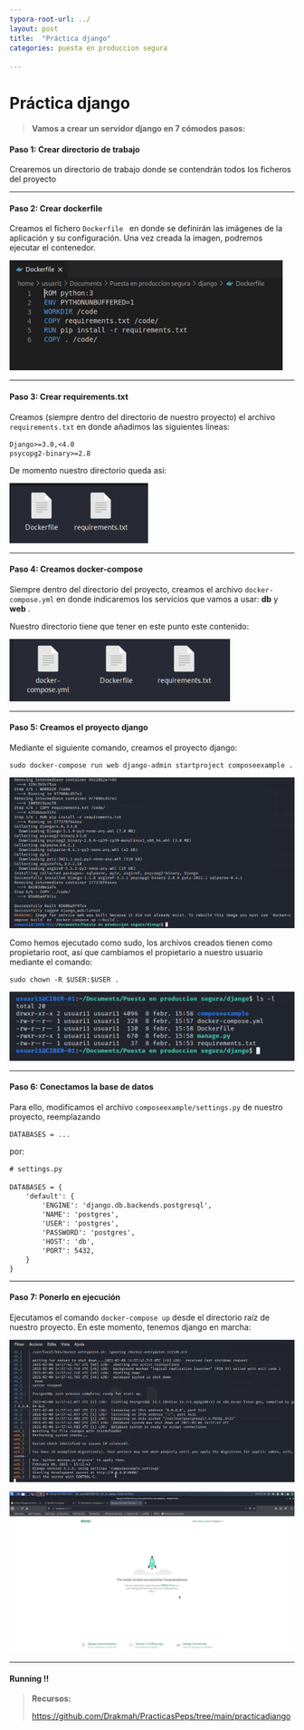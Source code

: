 ```yaml
---
typora-root-url: ../
layout: post
title:  "Práctica django"
categories: puesta en produccion segura

---
```

# Práctica django

> **Vamos a crear un servidor django en 7 cómodos pasos:**

#### Paso 1: Crear directorio de trabajo

Crearemos un directorio de trabajo donde se contendrán todos los ficheros del proyecto

***

#### Paso 2: Crear dockerfile

Creamos el fichero `Dockerfile ` en donde se definirán las imágenes de la aplicación y su configuración. Una vez creada la imagen, podremos ejecutar el contenedor.

![django01](/images/practica_django/django01.png)

***

#### Paso 3: Crear requirements.txt

Creamos (siempre dentro del directorio de nuestro proyecto) el archivo `requirements.txt`  en donde añadimos las siguientes líneas:

~~~~
Django>=3.0,<4.0
psycopg2-binary>=2.8
~~~~

De momento nuestro directorio queda así:

![django02](/images/practica_django/django02.png)

***

#### Paso 4: Creamos docker-compose

Siempre dentro del directorio del proyecto, creamos el archivo `docker-compose.yml` en donde indicaremos los servicios que vamos a usar: __db__ y __web__ .

Nuestro directorio tiene que tener en este punto este contenido:

![django03](/images/practica_django/django03.png)

***

#### Paso 5: Creamos el proyecto django

Mediante el siguiente comando, creamos el proyecto django:

~~~
sudo docker-compose run web django-admin startproject composeexample .
~~~

![django04](/images/practica_django/django04.png)

Como hemos ejecutado como sudo, los archivos creados tienen como propietario root, así que cambiamos el propietario a nuestro usuario mediante el comando:

~~~
sudo chown -R $USER:$USER .
~~~

![django05](/images/practica_django/django05.png)

***

#### Paso 6: Conectamos la base de datos

Para ello, modificamos el archivo `composeexample/settings.py` de nuestro proyecto, reemplazando 

~~~
DATABASES = ...
~~~

  por:

~~~
# settings.py
   
DATABASES = {
    'default': {
        'ENGINE': 'django.db.backends.postgresql',
        'NAME': 'postgres',
        'USER': 'postgres',
        'PASSWORD': 'postgres',
        'HOST': 'db',
        'PORT': 5432,
    }
}
~~~

***

#### Paso 7:  Ponerlo en ejecución

Ejecutamos el comando `docker-compose up` desde el directorio raíz de nuestro proyecto. En este momento, tenemos django en marcha:

![django07](/images/practica_django/django07.png)

![django08](/images/practica_django/django08.png)

***

#### Running !!

> **Recursos:**
>
> <https://github.com/Drakmah/PracticasPeps/tree/main/practicadjango>
